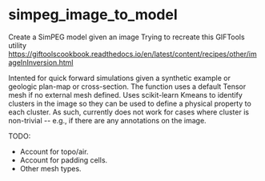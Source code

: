 # simpeg_image_to_model
Create a SimPEG model given an image
Trying to recreate this GIFTools utility <https://giftoolscookbook.readthedocs.io/en/latest/content/recipes/other/imageInInversion.html>

Intented for quick forward simulations given a synthetic example or geologic plan-map or cross-section. The function uses a default Tensor mesh if no external mesh defined.
Uses scikit-learn Kmeans to identify clusters in the image so they can be used to define a physical property to each cluster. 
As such, currently does not work for cases where cluster is non-trivial -- e.g., if there are any annotations on the image.

TODO: 
- Account for topo/air.
- Account for padding cells.
- Other mesh types.
